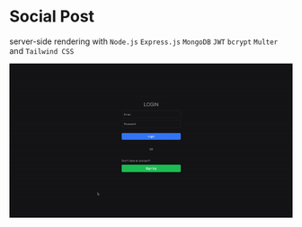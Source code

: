 # Social Post
server-side rendering with `Node.js` `Express.js` `MongoDB` `JWT` `bcrypt` `Multer` and `Tailwind CSS`


![GIF](./social.gif)
